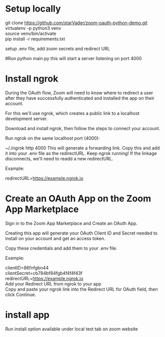 # Setup locally
git clone https://github.com/starVader/zoom-oauth-python-demo.git  
virtualenv -p python3 venv  
source venv/bin/activate  
pip install -r requirements.txt

setup .env file, add zoom secrets and redirect URL 

#Run
python main.py 
this will start a server listening on port 4000

# Install ngrok
During the OAuth flow, Zoom will need to know where to redirect a user after they have successfully authenticated and installed the app on their account.

For this we'll use ngrok, which creates a public link to a localhost development server.

Download and install ngrok, then follow the steps to connect your account.

Run ngrok on the same localhost port (4000):

~/./ngrok http 4000
This will generate a forwarding link. Copy this and add it into your .env file as the redirectURL. Keep ngrok running! If the linkage disconnects, we'll need to readd a new redirectURL.

Example:

redirectURL=https://example.ngrok.io
# Create an OAuth App on the Zoom App Marketplace

Sign in to the Zoom App Marketplace and Create an OAuth App.

Creating this app will generate your OAuth Client ID and Secret needed to install on your account and get an access token.

Copy these credentials and add them to your .env file.

Example:

clientID=86fnfgbn44  
clientSecret=cb784bf84fgb4f4f4f43f  
redirectURL=https://example.ngrok.io  
Add your Redirect URL from ngrok to your app  
Copy and paste your ngrok link into the Redirect URL for OAuth field, then click Continue.

# install app
Run install option available under local test tab on zoom website

